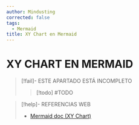 ```yaml
---
author: Mindusting
corrected: false
tags:
  - Mermaid
title: XY Chart en Mermaid
---
```


# XY CHART EN MERMAID

> [!fail]- ESTE APARTADO ESTÁ INCOMPLETO
> > [!todo] #TODO

> [!help]- REFERENCIAS WEB
> - [Mermaid doc (XY Chart)](https://mermaid.js.org/syntax/xyChart.html)
